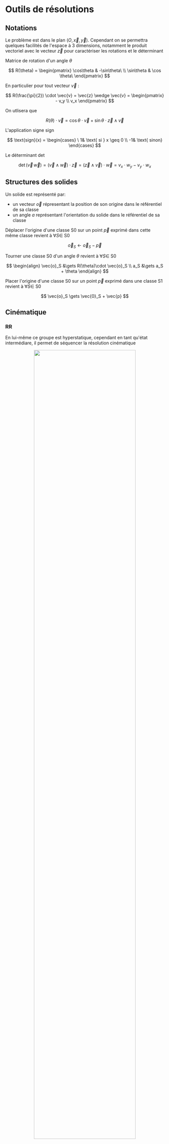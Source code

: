 # Outils de résolutions

## Notations
Le problème est dans le plan $(O,\vec{x},\vec{y})$. Cependant on se permettra quelques facilités de l'espace à 3 dimensions, notamment le produit vectoriel avec le vecteur $\vec{z}$ pour caractériser les rotations et le déterminant

Matrice de rotation d'un angle $\theta$

$$ R(\theta) = 
\begin{pmatrix}
    \cos\theta & -\sin\theta\ \\
    \sin\theta & \cos \theta\
\end{pmatrix} 
$$

En particulier pour tout vecteur $\vec{v}$ :

$$
R(\frac{\pi}{2}) \cdot \vec{v} = \vec{z} \wedge \vec{v} = 
\begin{pmatrix}
    - v_y \\
    v_x
\end{pmatrix}
$$

On utlisera que

$$
R(\theta)\cdot\vec{v} = \cos\theta\cdot\vec{v} + \sin\theta\cdot\vec{z}\wedge\vec{v}
$$


L'application signe $\text{sign}$

$$ \text{sign}(x) = 
\begin{cases}
    \ 1& \text{ si } x \geq 0 \\
    -1& \text{ sinon}
\end{cases}
$$

Le déterminant $\det$

$$
\det(\vec{v}\,\vec{w}) = (\vec{v}\wedge\vec{w})\cdot\vec{z} = (\vec{z} \wedge \vec{v})\cdot \vec{w} = v_x\cdot w_y - v_y\cdot w_x
$$


## Structures des solides
Un solide est représenté par:
 - un vecteur $\vec{o}$ répresentant la position de son origine dans le référentiel de sa classe
 - un angle $a$ représentant l'orientation du solide dans le référentiel de sa classe

Déplacer l'origine d'une classe S0 sur un point $\vec{p}$ exprimé dans cette même classe revient à $\forall S \in$ S0

$$
\vec{o}_S \gets \vec{o}_S - \vec{p}
$$

Tourner une classe S0 d'un angle $\theta$ revient à $\forall S \in$ S0

$$
\begin{align}
\vec{o}_S &\gets R(\theta)\cdot \vec{o}_S \\
a_S &\gets a_S + \theta
\end{align}
$$

Placer l'origine d'une classe S0 sur un point $\vec{p}$ exprimé dans une classe S1 revient à $\forall S \in$ S0

$$
\vec{o}_S \gets \vec{0}_S + \vec{p}
$$

## Cinématique

### RR
En lui-même ce groupe est hyperstatique, cependant en tant qu'état intermédiare, il permet de séquencer la résolution cinématique  


<p align="center">
    <img width="80%" src="https://user-images.githubusercontent.com/89185062/213764345-5df7d27e-c186-4968-9b56-f044e0624727.svg">
</p>
<p align="center">Fig 1 - 2 classes (S1 et S2) liées par 2 pivots</p>

On doit vérifier:

$$ \lVert\vec{V_1}\lVert\  = \lVert\vec{V_2}\lVert\ = A $$

Ensuite, on obtient par le produit scalaire

```math
\begin{align}
    \vec{V_1} \cdot \vec{V_2}\  &= A^2 \cdot \cos \alpha \\
    \Leftrightarrow \lvert \alpha \lvert &= \text{Arccos} \frac{\vec{V_1} \cdot \vec{V_2}}{A^2}
\end{align}
```
De plus on a

$$ \text{sign}\ \alpha = \text{sign} \ \text{det}(\vec{V_2} \, \vec{V_1}) $$

On peut donc unir les 2 classes de la manière suivante:
 - Déplacement l'origine de S2 sur $R_{0,2}$
 - Rotation de la classe S2 de l'angle $\alpha$ 
 - Placement de l'origine de S2 sur $R_{0,1}$


### PP

De même que RR, ce groupe est hyperstatique et permet de séquencer la résolution

### P-Chain

Une glissière détermine l'orientation relative de solides, on en déduit donc que les parties connexes en P ont leurs orientations relatives résolues:



## Dynamique

### Group tmd/trd

# RRR
<p align="center">
    <img width="80%" src="https://user-images.githubusercontent.com/89185062/212833440-20233a5a-d9b6-4e36-816e-dfa08279a892.svg">
</p>
<p align="center">Fig 1 - Schéma cinématique et graphe du groupe Assur RRR</p> 

## Cinématique

Al-Kashi

## Dynamique

# RRP
<p align="center">
    <img width="80%" src="https://user-images.githubusercontent.com/89185062/212833434-f354ef88-d5ca-4c4e-a12e-0da1a91e91ae.svg">
</p>
<p align="center">Fig 2 - Schéma cinématique et graphe du groupe Assur RRP</p>

## Cinématique


## Dynamique

# PPR

<p align="center">
    <img width="80%" src="https://user-images.githubusercontent.com/89185062/212833426-806d4ee1-256f-4b03-8def-7981018277df.svg">
</p>
<p align="center">Fig 3 - Schéma cinématique et graphe du groupe Assur PPR</p>

## Cinématique

P-Chain\
Placement du R\
PP

## Dynamique

# 3-RR

<p align="center">
    <img width="80%" src="https://user-images.githubusercontent.com/89185062/212833424-f443d051-61bf-4aba-9e33-a4a340e1fa27.svg">
</p>
<p align="center">Fig 4 - Schéma cinématique et graphe du groupe Assur 3-RR</p>

## Cinématique

Non Résolu

## Dynamique

# 2-RR-PP

<p align="center">
    <img width="80%" src="https://user-images.githubusercontent.com/89185062/212833448-fa52e8f7-c5cb-495f-bb86-4392d5af8cdb.svg">
</p>
<p align="center">Fig 5 - Schéma cinématique et graphe du groupe Assur 2-RR-PP</p>

## Cinématique

P-Chain\
Al_Kashi\
RR + RR + PP

## Dynamique

# 3-PR

<p align="center">
    <img width="80%" src="https://user-images.githubusercontent.com/89185062/212833450-2be1f2df-3037-46e9-a1c0-d8fcfd465413.svg">
</p>
<p align="center">Fig 6 - Schéma cinématique et graphe du groupe Assur 3-PR</p> 

## Cinématique

P-Chain\
Trick chelou


## Dynamique

# 2-PR-RR

<p align="center">
    <img width="80%" src="https://user-images.githubusercontent.com/89185062/212833446-c6d99b87-787d-4313-97b2-bbd40be7359b.svg">
</p>
<p align="center">Fig 7 - Schéma cinématique et graphe du groupe Assur 2-PR-RR</p>

## Cinématique

Non Résolu

## Dynamique

# PP-PR-RR

<p align="center">
    <img width="80%" src="https://user-images.githubusercontent.com/89185062/212833431-9784618b-0ffa-4aed-9f0e-5f9447fb4cbd.svg">
</p>
<p align="center">Fig 8 - Schéma cinématique et graphe du groupe Assur PP-PR-RR</p> 

## Cinématique

P-Chain\
R résolu\
RR

## Dynamique

# 2-RR-PR

<p align="center">
    <img width="80%" src="https://user-images.githubusercontent.com/89185062/212833449-1d2fb8a0-d805-4ecf-bba7-84e3311b281a.svg">
</p>
<p align="center">Fig 9 - Schéma cinématique et graphe du groupe Assur 2-RR-PR</p> 


## Cinématique

Non Résolu

## Dynamique

# PP-PR-RP

<p align="center">
    <img width="80%" src="https://user-images.githubusercontent.com/89185062/212833429-bab1fbda-894a-4dfd-90a9-6084b9d8056a.svg">
</p>
<p align="center">Fig 10 - Schéma cinématique et graphe du groupe Assur PP-PR-RP</p> 


## Cinématique

P-chain\
R résolus

## Dynamique

# 2-PR-PP

<p align="center">
    <img width="80%" src="https://user-images.githubusercontent.com/89185062/212833444-c9628f7d-71c6-442d-8824-2b1d80f321aa.svg">
</p>
<p align="center">Fig 11 - Schéma cinématique et graphe du groupe Assur 2-PR-PP</p>

## Cinématique

P-chain\
R-résolus

## Dynamique

# PP-PR-RP

<p align="center">
    <img width="80%" src="https://user-images.githubusercontent.com/89185062/212833436-cb702767-aa21-4c11-89fc-4f184b607a01.svg">
</p>
<p align="center">Fig 12 - Schéma cinématique et graphe du groupe Assur RR-PR-RP</p>

## Cinématique
Non résolu

## Dynamique

# 2-PR-RP

<p align="center">
    <img width="80%" src="https://user-images.githubusercontent.com/89185062/212833442-844cb4f8-8128-46a3-a727-99088a9994b9.svg">
</p>
<p align="center">Fig 13 - Schéma cinématique et graphe du groupe Assur 2-PR-RP</p> 

## Cinématique

trick chelou

## Dynamique

